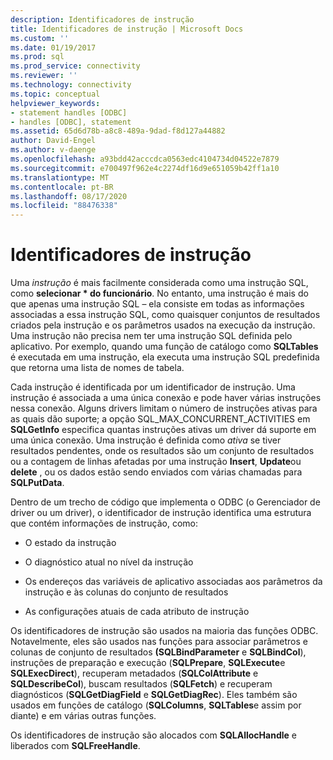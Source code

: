 ```yaml
---
description: Identificadores de instrução
title: Identificadores de instrução | Microsoft Docs
ms.custom: ''
ms.date: 01/19/2017
ms.prod: sql
ms.prod_service: connectivity
ms.reviewer: ''
ms.technology: connectivity
ms.topic: conceptual
helpviewer_keywords:
- statement handles [ODBC]
- handles [ODBC], statement
ms.assetid: 65d6d78b-a8c8-489a-9dad-f8d127a44882
author: David-Engel
ms.author: v-daenge
ms.openlocfilehash: a93bdd42acccdca0563edc4104734d04522e7879
ms.sourcegitcommit: e700497f962e4c2274df16d9e651059b42ff1a10
ms.translationtype: MT
ms.contentlocale: pt-BR
ms.lasthandoff: 08/17/2020
ms.locfileid: "88476338"
---
```

# <a name="statement-handles"></a>Identificadores de instrução
Uma *instrução* é mais facilmente considerada como uma instrução SQL, como **selecionar \* do funcionário**. No entanto, uma instrução é mais do que apenas uma instrução SQL – ela consiste em todas as informações associadas a essa instrução SQL, como quaisquer conjuntos de resultados criados pela instrução e os parâmetros usados na execução da instrução. Uma instrução não precisa nem ter uma instrução SQL definida pelo aplicativo. Por exemplo, quando uma função de catálogo como **SQLTables** é executada em uma instrução, ela executa uma instrução SQL predefinida que retorna uma lista de nomes de tabela.  
  
 Cada instrução é identificada por um identificador de instrução. Uma instrução é associada a uma única conexão e pode haver várias instruções nessa conexão. Alguns drivers limitam o número de instruções ativas para as quais dão suporte; a opção SQL_MAX_CONCURRENT_ACTIVITIES em **SQLGetInfo** especifica quantas instruções ativas um driver dá suporte em uma única conexão. Uma instrução é definida como *ativa* se tiver resultados pendentes, onde os resultados são um conjunto de resultados ou a contagem de linhas afetadas por uma instrução **Insert**, **Update**ou **delete** , ou os dados estão sendo enviados com várias chamadas para **SQLPutData**.  
  
 Dentro de um trecho de código que implementa o ODBC (o Gerenciador de driver ou um driver), o identificador de instrução identifica uma estrutura que contém informações de instrução, como:  
  
-   O estado da instrução  
  
-   O diagnóstico atual no nível da instrução  
  
-   Os endereços das variáveis de aplicativo associadas aos parâmetros da instrução e às colunas do conjunto de resultados  
  
-   As configurações atuais de cada atributo de instrução  
  
 Os identificadores de instrução são usados na maioria das funções ODBC. Notavelmente, eles são usados nas funções para associar parâmetros e colunas de conjunto de resultados **(SQLBindParameter** e **SQLBindCol**), instruções de preparação e execução (**SQLPrepare**, **SQLExecute**e **SQLExecDirect**), recuperam metadados (**SQLColAttribute** e **SQLDescribeCol**), buscam resultados (**SQLFetch**) e recuperam diagnósticos (**SQLGetDiagField** e **SQLGetDiagRec**). Eles também são usados em funções de catálogo (**SQLColumns**, **SQLTables**e assim por diante) e em várias outras funções.  
  
 Os identificadores de instrução são alocados com **SQLAllocHandle** e liberados com **SQLFreeHandle**.
